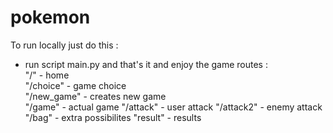 # pokemon
To run locally just do this :
- run script main.py and that's it and enjoy the game
routes : \
"/" - home \
"/choice" - game choice \
"/new_game" - creates new game \
"/game"  - actual game
"/attack" - user attack
"/attack2" - enemy attack
"/bag" - extra possibilites
"result" - results
